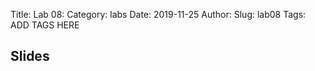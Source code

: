 Title: Lab 08:
Category: labs
Date: 2019-11-25
Author: 
Slug: lab08
Tags: ADD TAGS HERE


## Slides
<!-- - [PDF | Lecture 1: Description]({attach}presentation/Lecture1_Data.pdf) -->